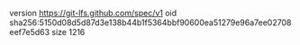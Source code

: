 version https://git-lfs.github.com/spec/v1
oid sha256:5150d08d5d87d3e138b44b1f5364bbf90600ea51279e96a7ee02708eef7e5d63
size 1216
